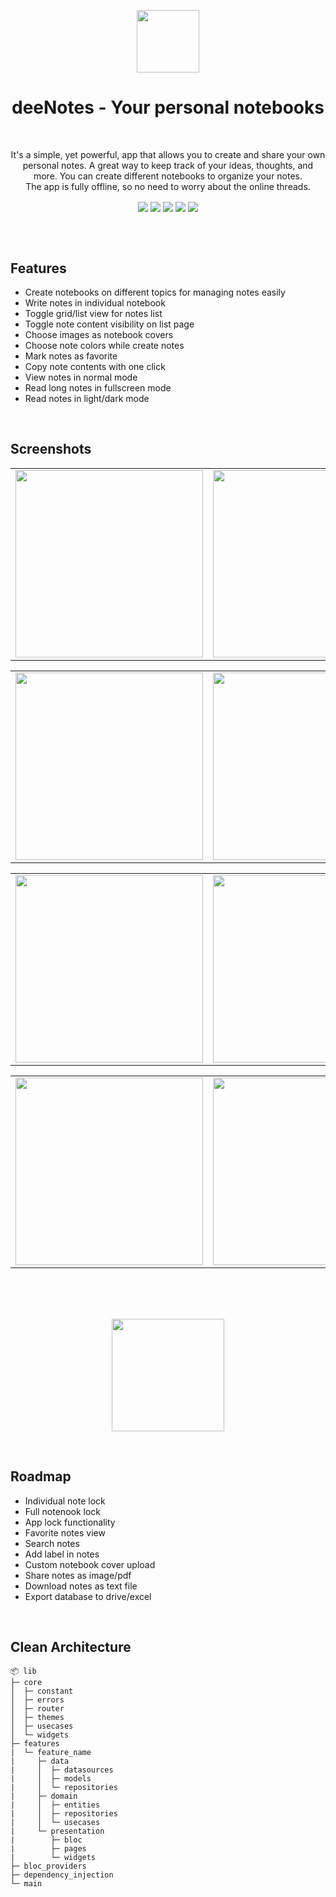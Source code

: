 <p align="center"> 
  <tr>
     <td><img src="https://s3.us-west-2.amazonaws.com/secure.notion-static.com/11b107cf-5a67-4055-b750-e25c6cd6bc13/deeNotes-logo-gif-min.gif?X-Amz-Algorithm=AWS4-HMAC-SHA256&X-Amz-Content-Sha256=UNSIGNED-PAYLOAD&X-Amz-Credential=AKIAT73L2G45EIPT3X45%2F20220612%2Fus-west-2%2Fs3%2Faws4_request&X-Amz-Date=20220612T132843Z&X-Amz-Expires=86400&X-Amz-Signature=6bc659608ddef8c317b6182a4aa3704bb2e98f3c91c82ec2f70f0aa2b698f693&X-Amz-SignedHeaders=host&response-content-disposition=filename%20%3D%22deeNotes-logo-gif-min.gif%22&x-id=GetObject" width=100 ></td>
  </tr>
 </p>

<h1 align="center">deeNotes - Your personal notebooks</h1>
</br>

<p align="center" > It's a simple, yet powerful, app that allows you to create and share your own personal notes. A great way to keep track of your ideas, thoughts, and more. You can create different notebooks to organize your notes. </br> The app is fully offline, so no need to worry about the online threads.</p>


<div align="center">
<img align="center" src="https://img.shields.io/badge/Flutter-%2302569B.svg?style=flat"/>
<img align="center" src="https://img.shields.io/badge/-BLoC-blue?style=flat"/>
<img align="center" src="https://img.shields.io/badge/-Clean Architecture-2FA52F?style=flat"/>
<img align="center" src="https://img.shields.io/badge/-Sqflite-4EA9DF?style=flat"/>
<img align="center" src="https://img.shields.io/badge/-Go Router-0B458B?style=flat"/>
</div>


</br></br>

## Features
- Create notebooks on different topics for managing notes easily
- Write notes in individual notebook
- Toggle grid/list view for notes list
- Toggle note content visibility on list page
- Choose images as notebook covers
- Choose note colors while create notes
- Mark notes as favorite
- Copy note contents with one click
- View notes in normal mode
- Read long notes in fullscreen mode
- Read notes in light/dark mode

</br>

## Screenshots
<table align="center">
  <tr>
    <td><img src="https://www.notion.so/image/https%3A%2F%2Fs3-us-west-2.amazonaws.com%2Fsecure.notion-static.com%2Ff0b032f3-8b27-4e04-ab3d-8ef643a1003e%2FdeeNotes_-_mockups-HI_(1)-min.png?table=block&id=98c77a59-77e8-4207-9c42-5fe6c0f2d112&spaceId=3107c0c8-1d6e-462e-8ab2-26ba76caa796&width=2000&userId=73918c78-f0a6-467b-83c8-c747d80076b1&cache=v2" width=300 ></td>
    <td><img src="https://www.notion.so/image/https%3A%2F%2Fs3-us-west-2.amazonaws.com%2Fsecure.notion-static.com%2Fc672c731-0c7f-4b02-95bf-5ccb3023803f%2FdeeNotes_-_mockups-HI_(2)-min.png?table=block&id=41c293b0-d787-4dfa-a985-ba2f1ca734da&spaceId=3107c0c8-1d6e-462e-8ab2-26ba76caa796&width=1920&userId=73918c78-f0a6-467b-83c8-c747d80076b1&cache=v2" width=300 ></td>
    <td><img src="https://www.notion.so/image/https%3A%2F%2Fs3-us-west-2.amazonaws.com%2Fsecure.notion-static.com%2F58091260-b768-44ba-b573-4a90431e1e58%2FdeeNotes_-_mockups-HI_(3)-min.png?table=block&id=951ffbca-9fb7-40a0-8e72-3191d7769664&spaceId=3107c0c8-1d6e-462e-8ab2-26ba76caa796&width=1920&userId=73918c78-f0a6-467b-83c8-c747d80076b1&cache=v2" width=300 ></td>
  </tr>
 </table>
<table align="center">

  <tr>
    <td><img src="https://www.notion.so/image/https%3A%2F%2Fs3-us-west-2.amazonaws.com%2Fsecure.notion-static.com%2F69dac1dc-55ae-4541-9f1a-1eb4b638427e%2FdeeNotes_-_mockups-HI_(4)-min.png?table=block&id=5c2ca843-463d-484e-97df-3e5376252031&spaceId=3107c0c8-1d6e-462e-8ab2-26ba76caa796&width=1920&userId=73918c78-f0a6-467b-83c8-c747d80076b1&cache=v2" width=300 ></td>
    <td><img src="https://www.notion.so/image/https%3A%2F%2Fs3-us-west-2.amazonaws.com%2Fsecure.notion-static.com%2Ff53da06f-7ae2-463c-a7e9-ec5ef8dd1800%2FdeeNotes_-_mockups-HI_(5)-min.png?table=block&id=d03f40fd-3784-4374-b736-f9bdeec711bb&spaceId=3107c0c8-1d6e-462e-8ab2-26ba76caa796&width=1920&userId=73918c78-f0a6-467b-83c8-c747d80076b1&cache=v2" width=300 ></td>
    <td><img src="https://www.notion.so/image/https%3A%2F%2Fs3-us-west-2.amazonaws.com%2Fsecure.notion-static.com%2Fb44693a8-449c-49bc-ba80-151894c98cd4%2FdeeNotes_-_mockups-HI_(6)-min.png?table=block&id=92ca050a-ef79-47cf-9a8e-d6a9bbebcfae&spaceId=3107c0c8-1d6e-462e-8ab2-26ba76caa796&width=1920&userId=73918c78-f0a6-467b-83c8-c747d80076b1&cache=v2" width=300 ></td>
  </tr>
 </table>
 <table align="center">
  <tr>
    <td><img src="https://www.notion.so/image/https%3A%2F%2Fs3-us-west-2.amazonaws.com%2Fsecure.notion-static.com%2F9649d388-b2ef-4dab-b639-10b6dce887df%2FdeeNotes_-_mockups-HI_(7)-min.png?table=block&id=9935a672-7442-459c-bff8-e1b06606ae7d&spaceId=3107c0c8-1d6e-462e-8ab2-26ba76caa796&width=1920&userId=73918c78-f0a6-467b-83c8-c747d80076b1&cache=v2" width=300 ></td>
    <td><img src="https://www.notion.so/image/https%3A%2F%2Fs3-us-west-2.amazonaws.com%2Fsecure.notion-static.com%2F23dfb438-87cb-492e-86a1-2205371e03b5%2FdeeNotes_-_mockups-HI_(8)-min.png?table=block&id=47af5831-cda8-4928-9b8d-e1264d8e0348&spaceId=3107c0c8-1d6e-462e-8ab2-26ba76caa796&width=1920&userId=73918c78-f0a6-467b-83c8-c747d80076b1&cache=v2" width=300 ></td>
    <td><img src="https://www.notion.so/image/https%3A%2F%2Fs3-us-west-2.amazonaws.com%2Fsecure.notion-static.com%2F542d3f0e-0b04-4dbd-a9ea-76aa67e9a764%2FdeeNotes_-_mockups-HI_(9)-min.png?table=block&id=65d264f0-d4b0-47bd-a5a3-70bec8280a32&spaceId=3107c0c8-1d6e-462e-8ab2-26ba76caa796&width=1920&userId=73918c78-f0a6-467b-83c8-c747d80076b1&cache=v2" width=300 ></td>
  </tr>
 </table>
 <table align="center">
  <tr>
    <td><img src="https://www.notion.so/image/https%3A%2F%2Fs3-us-west-2.amazonaws.com%2Fsecure.notion-static.com%2F2ece9605-f76f-4591-b94f-3a95c1f615ae%2FdeeNotes_-_mockups-HI_(10)-min.png?table=block&id=9dec9040-439f-4ed0-b1d8-f37d7aaa74ce&spaceId=3107c0c8-1d6e-462e-8ab2-26ba76caa796&width=1920&userId=73918c78-f0a6-467b-83c8-c747d80076b1&cache=v2" width=300 ></td>
    <td><img src="https://www.notion.so/image/https%3A%2F%2Fs3-us-west-2.amazonaws.com%2Fsecure.notion-static.com%2F252e8d33-a33a-45bb-93be-8943a810df2b%2FdeeNotes_-_mockups-HI_(11)-min.png?table=block&id=0cce3edc-2365-43fd-a4a2-c1f0ba16222c&spaceId=3107c0c8-1d6e-462e-8ab2-26ba76caa796&width=1920&userId=73918c78-f0a6-467b-83c8-c747d80076b1&cache=v2" width=300 ></td>
    <td><img src="https://www.notion.so/image/https%3A%2F%2Fs3-us-west-2.amazonaws.com%2Fsecure.notion-static.com%2F6c163537-d4c8-4b65-a600-f6558046d41d%2FdeeNotes_-_mockups-HI_(12)-min.png?table=block&id=91331c1e-4cf7-41d7-bad4-9d5921448be3&spaceId=3107c0c8-1d6e-462e-8ab2-26ba76caa796&width=1920&userId=73918c78-f0a6-467b-83c8-c747d80076b1&cache=v2" width=300 ></td>
  </tr>
 </table>

</br>
</br>
</br>

<p align="center">
  <a href="https://drive.google.com/drive/folders/1UP479KqnAZkXvCOoU8UuNToVUwO2gxyE?usp=sharing">
  <img width="180" src="https://www.notion.so/image/https%3A%2F%2Fs3-us-west-2.amazonaws.com%2Fsecure.notion-static.com%2Fee4cde11-e7d3-459c-ba63-b0ddb81c8eb7%2FScreenshot_112.png?id=54440bd0-85f6-4401-9fbf-566dc9619563&table=block&spaceId=3107c0c8-1d6e-462e-8ab2-26ba76caa796&width=2000&userId=73918c78-f0a6-467b-83c8-c747d80076b1&cache=v2">
  </a>
</p>

</br>

## Roadmap
- Individual note lock
- Full notenook lock
- App lock functionality
- Favorite notes view
- Search notes
- Add label in notes
- Custom notebook cover upload
- Share notes as image/pdf
- Download notes as text file
- Export database to drive/excel


</br>


## Clean Architecture
```
📦 lib
├─ core
│  ├─ constant
│  ├─ errors
│  ├─ router
│  ├─ themes
│  ├─ usecases
│  └─ widgets
├─ features
|  └─ feature_name
|     ├─ data
|     │  ├─ datasources
|     │  ├─ models
|     │  └─ repositories
|     ├─ domain
|     │  ├─ entities
|     │  ├─ repositories
|     │  └─ usecases
|     └─ presentation
|        ├─ bloc
|        ├─ pages
|        └─ widgets
├─ bloc_providers
├─ dependency_injection
└─ main
```
